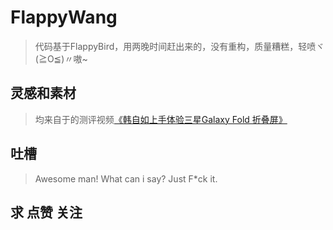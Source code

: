# FlappyWang
>代码基于FlappyBird，用两晚时间赶出来的，没有重构，质量糟糕，轻喷ヾ(≧O≦)〃嗷~

## 灵感和素材
>均来自于的测评视频[《韩自如上手体验三星Galaxy Fold 折叠屏》](https://www.bilibili.com/video/av49485348)

## 吐槽
> Awesome man! What can i say? Just F*ck it.

## 求 点赞 关注
